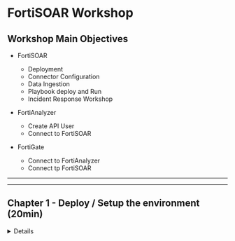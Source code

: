 # FortiSOAR Workshop

## Workshop Main Objectives

* FortiSOAR
  * Deployment
  * Connector Configuration
  * Data Ingestion
  * Playbook deploy and Run
  * Incident Response Workshop

* FortiAnalyzer
  * Create API User
  * Connect to FortiSOAR

* FortiGate
  * Connect to FortiAnalyzer
  * Connect tp FortiSOAR

***
***

## Chapter 1 - Deploy / Setup the environment (20min)

<details>

### Task 1 FortiSOAR Configuration and Licensing

> All of the CLI steps in this task can be completed via the Azure Cloudshell environment.
> Multiple browser tabs can be opened to the Azure environment and Cloudshell.

#### Login to Azure / Display Environment Information

1. Login to [Azure](https://portal.azure.com) with provided credentials
1. Open Cloudshell
1. Change to the FortiSOAR Lab directory
    * `cd ./fortisoar-lab/fortisoar-fortianalyzer-fortigate/`
1. Run
    * `terraform output`  - to display lab IP addresses and credentials

  ![Azure Environment](images/az-login-01.jpg)
  ![Azure Environment](images/az-login-02.jpg)
  ![Azure Environment](images/az-login-04.jpg)

#### Deploy FortiSOAR

1. Run
    * `ssh csadmin@<ip-address-of-fortisoar-vm>`
    * Current Password is `changeme`
    * Supply Current Password `changeme` again
    * Supply New Password and confirm it

1. Restart ssh session `ssh csadmin@<ip-address-of-fortisoar-vm>` with new password
1. An automated FortiSOAR configuration scrip with run.

    1. Select "Continue"
    1. Select "Accept"
    1. Select "OK"
    1. Select "OK"
    1. Select "OK"
    1. Select "OK"
    1. Select "Proceed"
    1. Select "OK" When the process is completed, the ssh session will terminate.

1. Browse to FortiSOAR web interface
1. Use your FortiCloud Account to activate the trial license.
    1. User FortiCloud Account to Activate Trial License
    1. Accept License Agreement
1. Login
    * Username: `csadmin`
    * Password: `changeme`
1. Change Password

  ![FortiSOAR Deploy](images/fsr-deploy-01.jpg)
  ![FortiSOAR Deploy](images/fsr-deploy-02.jpg)
  ![FortiSOAR Deploy](images/fsr-deploy-03.jpg)
  ![FortiSOAR Deploy](images/fsr-deploy-04.jpg)
  ![FortiSOAR Deploy](images/fsr-deploy-05.jpg)
  ![FortiSOAR Deploy](images/fsr-deploy-06.jpg)
  ![FortiSOAR Deploy](images/fsr-deploy-07.jpg)

### Task 2 Setup FortiAnalyzer / Create API User

#### Activate FortiAnalyzer Trial License / Change Password

1. Open Browser to FortiAnalyzer web interface
    * Activate Trial License with FortiCloud Account
    * Accept Trial License Agreement - FortiAnalyzer will restart
1. Login to FortiAnalyzer web interface
    * Credentials are displayed using `terraform output`
    * Complete FortiAnalyzer setup, accept defaults
1. Change FortiAnalyzer Password

#### Create API User for Connection to FortiSOAR

1. Click "System Settings"
1. Click "Admin"
1. Click "Administrators"
1. Click "+ Create New"
    * User Name: **apiuser**
    * Password: **SecurityFabric**
    * Admin Profile: **Super_user**
    * JSON API Access: **Read-Write**
    * Click "OK"

  ![FortiAnalyzer API User](images/faz-setup-01.jpg)
  ![FortiAnalyzer API User](images/faz-setup-02.jpg)
  ![FortiAnalyzer API User](images/faz-setup-03.jpg)

### Task 3 Connect FortiGate to FortiAnalyzer

1. Login to FortiGate web interface
    * Credentials are displayed using `terraform output`

1. Edit FortiAnalyzer Fabric Connector
1. Enable FortiAnalyzer Fabric Connector
1. Enter FortiAnalyzer - IP address can be found using `terraform output`
1. Click "Test Connectivity"
    * "Unauthorized" should appear beneath the IP address
1. Turn off "Verify FortiAnalyzer certificate"
1. Click "OK"

